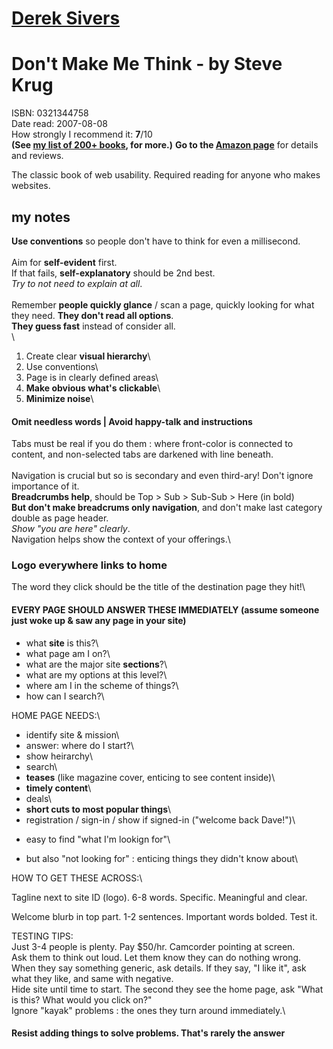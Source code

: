 [Derek Sivers](/ "Derek Sivers")
================================

Don't Make Me Think - by Steve Krug
===================================

ISBN: 0321344758\
Date read: 2007-08-08\
How strongly I recommend it: **7**/10\
**(See [my list of 200+ books](/book), for more.)**
**Go to the [Amazon
page](https://www.amazon.com/dp/0321344758?tag=sivers-20)** for details
and reviews.

The classic book of web usability. Required reading for anyone who makes
websites.

my notes
--------

**Use conventions** so people don't have to think for even a millisecond.\
\
Aim for **self-evident** first.\
If that fails, **self-explanatory** should be 2nd best.\
_Try to not need to explain at all_.\
\
Remember **people quickly glance** / scan a page, quickly looking for what
they need. **They don't read all options**.\
**They guess fast** instead of consider all.\
\
1. Create clear **visual hierarchy**\
2. Use conventions\
3. Page is in clearly defined areas\
4. **Make obvious what's clickable**\
5. **Minimize noise**\

#### Omit needless words | Avoid happy-talk and instructions

Tabs must be real if you do them : where front-color is connected to
content, and non-selected tabs are darkened with line beneath.\
\
Navigation is crucial but so is secondary and even third-ary! Don't
ignore importance of it.\
**Breadcrumbs help**, should be Top &gt; Sub &gt; Sub-Sub &gt; Here (in
bold)\
**But don't make breadcrums only navigation**, and don't make last category
double as page header.\
*Show "you are here" clearly*.\
Navigation helps show the context of your offerings.\

### Logo everywhere links to home

The word they click should be the title of the destination page they
hit!\

#### EVERY PAGE SHOULD ANSWER THESE IMMEDIATELY (assume someone just woke up & saw any page in your site)

- what **site** is this?\
- what page am I on?\
- what are the major site **sections**?\
- what are my options at this level?\
- where am I in the scheme of things?\
- how can I search?\

HOME PAGE NEEDS:\

- identify site & mission\
- answer: where do I start?\
- show heirarchy\
- search\
- **teases** (like magazine cover, enticing to see content inside)\
- **timely content**\
- deals\
- **short cuts to most popular things**\
- registration / sign-in / show if signed-in ("welcome back Dave!")\
+ easy to find "what I'm lookign for"\
- but also "not looking for" : enticing things they didn't know about\

HOW TO GET THESE ACROSS:\

Tagline next to site ID (logo). 6-8 words. Specific. Meaningful and clear.

Welcome blurb in top part. 1-2 sentences. Important words bolded.
Test it.

TESTING TIPS:\
Just 3-4 people is plenty. Pay \$50/hr. Camcorder pointing at screen.\
Ask them to think out loud. Let them know they can do nothing wrong.\
When they say something generic, ask details. If they say, "I like it",
ask what they like, and same with negative.\
Hide site until time to start. The second they see the home page, ask
"What is this? What would you click on?"\
Ignore "kayak" problems : the ones they turn around immediately.\

#### Resist adding things to solve problems. That's rarely the answer


